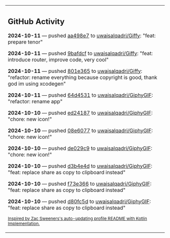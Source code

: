 <table><tr><td valign="top" width="100%">    

## GitHub Activity

**2024-10-11** — pushed [aa498e7](https://github.com/uwaisalqadri/Giffy/commits/aa498e753eb3a2d2729e14f19eb2ca57efdea463) to [uwaisalqadri/Giffy](https://github.com/uwaisalqadri/Giffy): "feat: prepare tenor"

**2024-10-11** — pushed [9bafdcf](https://github.com/uwaisalqadri/Giffy/commits/9bafdcfa2d2e16a1a7a8ba0a5714f707576c3098) to [uwaisalqadri/Giffy](https://github.com/uwaisalqadri/Giffy): "feat: introduce router, improve code, very cool"

**2024-10-11** — pushed [801e365](https://github.com/uwaisalqadri/Giffy/commits/801e365808c6bed584dfbdc279235b717f2a7fec) to [uwaisalqadri/Giffy](https://github.com/uwaisalqadri/Giffy): "refactor: rename everything because copyright is good, thank god im using xcodegen"

**2024-10-11** — pushed [64d4531](https://github.com/uwaisalqadri/GiphyGIF/commits/64d4531b2df9d70641a9132462a37c35498f2e02) to [uwaisalqadri/GiphyGIF](https://github.com/uwaisalqadri/GiphyGIF): "refactor: rename app"

**2024-10-10** — pushed [ed24187](https://github.com/uwaisalqadri/GiphyGIF/commits/ed24187da8d5fc38f8ec7e0de0ca7fc82c744feb) to [uwaisalqadri/GiphyGIF](https://github.com/uwaisalqadri/GiphyGIF): "chore: new icon!"

**2024-10-10** — pushed [08e6077](https://github.com/uwaisalqadri/GiphyGIF/commits/08e60779612d169ca93190c68af98d107ca79753) to [uwaisalqadri/GiphyGIF](https://github.com/uwaisalqadri/GiphyGIF): "chore: new icon!"

**2024-10-10** — pushed [de029c9](https://github.com/uwaisalqadri/GiphyGIF/commits/de029c99ce47f6e1395cf8aefab08f50b19764a0) to [uwaisalqadri/GiphyGIF](https://github.com/uwaisalqadri/GiphyGIF): "chore: new icon!"

**2024-10-10** — pushed [d3b4e4d](https://github.com/uwaisalqadri/GiphyGIF/commits/d3b4e4da14edf453da14b2755f5723b908965e37) to [uwaisalqadri/GiphyGIF](https://github.com/uwaisalqadri/GiphyGIF): "feat: replace share as copy to clipboard instead"

**2024-10-10** — pushed [f73e366](https://github.com/uwaisalqadri/GiphyGIF/commits/f73e366433ed3b37205f11c75c8429cc7be541ad) to [uwaisalqadri/GiphyGIF](https://github.com/uwaisalqadri/GiphyGIF): "feat: replace share as copy to clipboard instead"

**2024-10-10** — pushed [d80fc5d](https://github.com/uwaisalqadri/GiphyGIF/commits/d80fc5db92c185cad8f8ee7000f9f737fb3cc998) to [uwaisalqadri/GiphyGIF](https://github.com/uwaisalqadri/GiphyGIF): "feat: replace share as copy to clipboard instead"
                
<sub><a href="https://github.com/ZacSweers/ZacSweers/">Inspired by Zac Sweeners's auto-updating profile README with Kotlin Implementation.</a></sub>
        